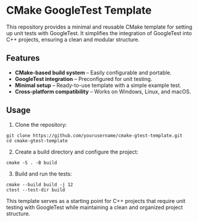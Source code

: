 # CMake GoogleTest Template
This repository provides a minimal and reusable CMake template for setting up unit tests with GoogleTest. It simplifies the integration of GoogleTest into C++ projects, ensuring a clean and modular structure.

## Features

* **CMake-based build system** – Easily configurable and portable.
* **GoogleTest integration** – Preconfigured for unit testing.
* **Minimal setup** – Ready-to-use template with a simple example test.
* **Cross-platform compatibility** – Works on Windows, Linux, and macOS.

## Usage

1. Clone the repository:

```
git clone https://github.com/yourusername/cmake-gtest-template.git
cd cmake-gtest-template
```

2. Create a build directory and configure the project:

```
cmake -S . -B build
```

3. Build and run the tests:

```
cmake --build build -j 12 
ctest --test-dir build
```

This template serves as a starting point for C++ projects that require unit testing with GoogleTest while maintaining a clean and organized project structure.